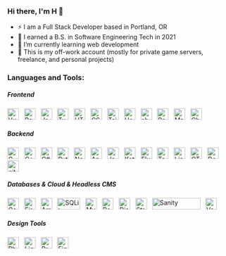 ### Hi there, I'm H 👋

- ⚡ I am a Full Stack Developer based in Portland, OR
- 🔭 I earned a B.S. in Software Engineering Tech in 2021
- 🌱 I’m currently learning web development
- 📖 This is my off-work account (mostly for private game servers, freelance, and personal projects)

### Languages and Tools:

##### Frontend
<p align="left">
  <img alt="Vue.js" height="26px" width="26px" src="https://svgl.app/library/vue.svg" />
  &nbsp;
  <img alt="React.js" height="26px" width="26px" src="https://svgl.app/library/react_dark.svg" />
  &nbsp;
  <img alt="JavaScript" height="26px" width="26px" src="https://svgl.app/library/javascript.svg" />
  &nbsp;
  <img alt="TypeScript" height="26px" width="26px" src="https://svgl.app/library/typescript.svg" />
  &nbsp;
  <img alt="HTML" height="26px" width="26px" src="https://svgl.app/library/html5.svg" />
  &nbsp;
  <img alt="CSS" height="26px" width="26px" src="https://svgl.app/library/css.svg" />
  &nbsp;
  <img alt="Tailwind" height="26px" width="26px" src="https://svgl.app/library/tailwindcss.svg" />
  &nbsp;
  <img alt="Headless UI" height="26px" width="26px" src="https://svgl.app/library/headlessui.svg" />
  &nbsp;
  <img alt="shadcn/ui" height="26px" width="26px" src="https://svgl.app/library/shadcn-ui_dark.svg" />
  &nbsp;
  <img alt="Radix UI" height="26px" width="26px" src="https://svgl.app/library/radix-ui_dark.svg" />
  &nbsp;
  <img alt="Material Design" height="26px" width="26px" src="https://svgl.app/library/materialui.svg" />
  &nbsp;
  <img alt="Chakra UI" height="26px" width="26px" src="https://svgl.app/library/chakra-ui.svg" />
</p>

##### Backend
<p align="left">
  <img alt="C" height="26px" width="26px" src="https://svgl.app/library/c.svg" />
  &nbsp;
  <img alt="C++" height="26px" width="26px" src="https://svgl.app/library/c-plusplus.svg" />
  &nbsp;
  <img alt="C#" height="26px" width="26px" src="https://svgl.app/library/csharp.svg" />
  &nbsp;
  <img alt="Python" height="26px" width="26px" src="https://svgl.app/library/python.svg" />
  &nbsp;
  <img alt="Node.js" height="26px" width="26px" src="https://svgl.app/library/nodejs.svg" />
  &nbsp;
  <img alt="Android Studio" height="26px" width="26px" src="https://svgl.app/library/android-icon.svg" />
  &nbsp;
  <img alt="Java" height="26px" width="26px" src="https://svgl.app/library/java.svg" />
  &nbsp;
  <img alt="Kotlin" height="26px" width="26px" src="https://svgl.app/library/kotlin.svg" />
  &nbsp;
  <img alt="Flutter" height="26px" width="26px" src="https://svgl.app/library/flutter.svg" />
  &nbsp;
  <img alt="TensorFlow" height="26px" width="26px" src="https://svgl.app/library/tensorflow.svg" />
  &nbsp;
  <img alt="Linux" height="26px" width="26px" src="https://svgl.app/library/linux.svg" />
  &nbsp;
  <img alt="QT" height="26px" width="26px" src="https://svgl.app/library/qt.svg" />
  &nbsp;
  <img alt="Docker" height="26px" width="26px" src="https://svgl.app/library/docker.svg" />
  &nbsp;
  <img alt="git" height="26px" width="26px" src="https://svgl.app/library/git.svg" />
</p>

##### Databases & Cloud & Headless CMS
<p align="left">
  <img alt="Google Cloud" height="26px" width="26px" src="https://svgl.app/library/google.svg" /> 
  &nbsp;
  <img alt="Firebase" height="26px" width="26px" src="https://svgl.app/library/firebase.svg" /> 
  &nbsp;
  <img alt="Amazon Web Services" height="26px" width="26px" src="https://svgl.app/library/aws_dark.svg" />
  &nbsp;
  <img alt="SQLite" height="26px" width="52px" src="https://svgl.app/library/sqlite.svg" />
  &nbsp;
  <img alt="MySQL" height="26px" width="26px" src="https://svgl.app/library/mysql.svg" />
  &nbsp;
  <img alt="PostgresSQL" height="26px" width="26px" src="https://svgl.app/library/postgresql.svg" />
  &nbsp;
  <img alt="Django" height="26px" width="26px" src="https://svgl.app/library/django.svg" />
  &nbsp;
  <img alt="Strapi" height="26px" width="26px" src="https://svgl.app/library/strapi.svg" />
  &nbsp;
  <img alt="Sanity" height="26px" width="110px" src="https://svgl.app/library/sanity.svg" />
  &nbsp;
  <img alt="Vercel" height="26px" width="26px" src="https://svgl.app/library/vercel_dark.svg" />
</p>

##### Design Tools
<p align="left">
  <img alt="Photoshop" height="26px" width="26px" src="https://svgl.app/library/photoshop.svg" />
  &nbsp;
  <img alt="Lightroom" height="26px" width="26px" src="https://svgl.app/library/lightroom.svg" />
  &nbsp;
  <img alt="Premiere" height="26px" width="26px" src="https://svgl.app/library/premiere.svg" />
  &nbsp;
  <img alt="Figma" height="26px" width="26px" src="https://svgl.app/library/figma.svg" /> 
  &nbsp;
</p>
